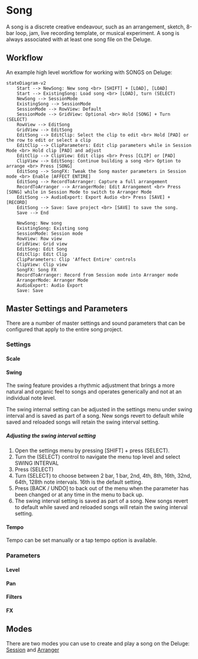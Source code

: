 # Song

A song is a discrete creative endeavour, such as an arrangement, sketch, 8-bar loop, jam, live recording template, or musical experiment. A song is always associated with at least one song file on the Deluge.

## Workflow

An example high level workflow for working with SONGS on Deluge:

``` mermaid
stateDiagram-v2
    Start --> NewSong: New song <br> [SHIFT] + [LOAD], [LOAD]
    Start --> ExistingSong: Load song <br> [LOAD], turn (SELECT)
    NewSong --> SessionMode
    ExistingSong --> SessionMode
    SessionMode --> RowView: Default
    SessionMode --> GridView: Optional <br> Hold [SONG] + Turn (SELECT)
    RowView --> EditSong
    GridView --> EditSong
    EditSong --> EditClip: Select the clip to edit <br> Hold [PAD] or the row to edit or select a clip
    EditClip --> ClipParameters: Edit clip parameters while in Session Mode <br> Hold clip [PAD] and adjust
    EditClip --> ClipView: Edit clips <br> Press [CLIP] or [PAD]
    ClipView --> EditSong: Continue building a song <br> Option to arrange <br> Press [SONG]
    EditSong --> SongFX: Tweak the Song master parameters in Session mode <br> Enable [AFFECT ENTIRE]
    EditSong --> RecordToArranger: Capture a full arrangement
    RecordToArranger --> ArrangerMode: Edit Arrangement <br> Press [SONG] while in Session Mode to switch to Arranger Mode
    EditSong --> AudioExport: Export Audio <br> Press [SAVE] + [RECORD]
    EditSong --> Save: Save project <br> [SAVE] to save the song.
    Save --> End

    NewSong: New song
    ExistingSong: Existing song   
    SessionMode: Session mode   
    RowView: Row view
    GridView: Grid view  
    EditSong: Edit Song
    EditClip: Edit Clip
    ClipParameters: Clip 'Affect Entire' controls
    ClipView: Clip view
    SongFX: Song FX
    RecordToArranger: Record from Session mode into Arranger mode
    ArrangerMode: Arranger Mode
    AudioExport: Audio Export
    Save: Save
```

## Master Settings and Parameters

There are a number of master settings and sound parameters that can be configured that apply to the entire song project.

### Settings

#### Scale

#### Swing

The swing feature provides a rhythmic adjustment that brings a more natural and organic feel to songs and operates generically and not at an individual note level.

The swing internal setting can be adjusted in the settings menu under swing interval and is saved as part of a song. New songs revert to default while saved and reloaded songs will retain the swing interval setting.

##### Adjusting the swing interval setting

1. Open the settings menu by pressing [SHIFT] + press (SELECT).
2. Turn the (SELECT) control to navigate the menu top level and select SWING INTERVAL
3. Press (SELECT)
4. Turn (SELECT) to choose between 2 bar, 1 bar, 2nd, 4th, 8th, 16th, 32nd, 64th, 128th note intervals. 16th is the default setting.
5. Press [BACK / UNDO] to back out of the menu when the parameter has been changed or at any time in the menu to back up.
6. The swing interval setting is saved as part of a song. New songs revert to default while saved and reloaded songs will retain the swing interval setting.

#### Tempo

Tempo can be set manually or a tap tempo option is available.

### Parameters

#### Level
#### Pan
#### Filters
#### FX

## Modes

There are two modes you can use to create and play a song on the Deluge: [Session](./song-modes/session-mode.md) and [Arranger](./song-modes/arranger-mode.md)
